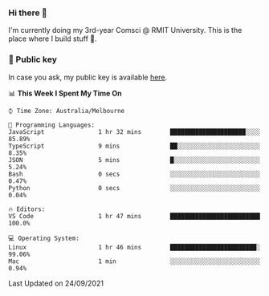 ### Hi there 👋

I'm currently doing my 3rd-year Comsci @ RMIT University. This is the place where I build stuff 👀. 

### 🔑 Public key

In case you ask, my public key is available [here](https://public.auspham.dev/).

<!--START_SECTION:waka-->
📊 **This Week I Spent My Time On** 

```text
⌚︎ Time Zone: Australia/Melbourne

💬 Programming Languages: 
JavaScript               1 hr 32 mins        █████████████████████░░░░   85.89% 
TypeScript               9 mins              ██░░░░░░░░░░░░░░░░░░░░░░░   8.35% 
JSON                     5 mins              █░░░░░░░░░░░░░░░░░░░░░░░░   5.24% 
Bash                     0 secs              ░░░░░░░░░░░░░░░░░░░░░░░░░   0.47% 
Python                   0 secs              ░░░░░░░░░░░░░░░░░░░░░░░░░   0.04%

🔥 Editors: 
VS Code                  1 hr 47 mins        █████████████████████████   100.0%

💻 Operating System: 
Linux                    1 hr 46 mins        ████████████████████████░   99.06% 
Mac                      1 min               ░░░░░░░░░░░░░░░░░░░░░░░░░   0.94%

```


 Last Updated on 24/09/2021
<!--END_SECTION:waka-->

<!--
**rockmanvnx6/rockmanvnx6** is a ✨ _special_ ✨ repository because its `README.md` (this file) appears on your GitHub profile.

Here are some ideas to get you started:

- 🔭 I’m currently working on ...
- 🌱 I’m currently learning ...
- 👯 I’m looking to collaborate on ...
- 🤔 I’m looking for help with ...
- 💬 Ask me about ...
- 📫 How to reach me: ...
- 😄 Pronouns: ...
- ⚡ Fun fact: ...
-->
